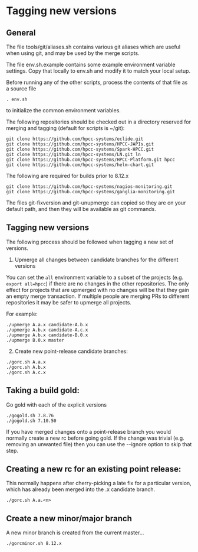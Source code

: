 # Tagging new versions


## General

The file tools/git/aliases.sh contains various git aliases which are useful when using git, and may be used by the merge scripts.

The file env.sh.example contains some example environment variable settings.  Copy that locally to env.sh and modify it to match your local setup.

Before running any of the other scripts, process the contents of that file as a source file

```
. env.sh
```

to initialize the common environment variables.

The following repositories should be checked out in a directory reserved for merging and tagging (default for scripts is ~/git):

```
git clone https://github.com/hpcc-systems/eclide.git
git clone https://github.com/hpcc-systems/HPCC-JAPIs.git
git clone https://github.com/hpcc-systems/Spark-HPCC.git
git clone https://github.com/hpcc-systems/LN.git ln
git clone https://github.com/hpcc-systems/HPCC-Platform.git hpcc
git clone https://github.com/hpcc-systems/helm-chart.git
```

The following are required for builds prior to 8.12.x
```
git clone https://github.com/hpcc-systems/nagios-monitoring.git
git clone https://github.com/hpcc-systems/ganglia-monitoring.git
```

The files git-fixversion and git-unupmerge can copied so they are on your default path, and then they will be available as git commands.

## Tagging new versions

The following process should be followed when tagging a new set of versions.

1. Upmerge all changes between candidate branches for the different versions

You can set the `all` environment variable to a subset of the projects (e.g. `export all=hpcc`) if there are no changes in the other repositories.  The only effect for projects that are upmerged with no changes will be that they gain an empty merge transaction.  If multiple people are merging PRs to different repositories it may be safer to upmerge all projects.

For example:
```
./upmerge A.a.x candidate-A.b.x
./upmerge A.b.x candidate-A.c.x
./upmerge A.b.x candidate-B.0.x
./upmerge B.0.x master
```

2. Create new point-release candidate branches:

```
./gorc.sh A.a.x
./gorc.sh A.b.x
./gorc.sh A.c.x
```

## Taking a build gold:

Go gold with each of the explicit versions

```
./gogold.sh 7.8.76
./gogold.sh 7.10.50
```

If you have merged changes onto a point-release branch you would normally create a new rc before going gold.  If the change was trivial (e.g. removing an unwanted file) then you can use the --ignore option to skip that step.

## Creating a new rc for an existing point release:

This normally happens after cherry-picking a late fix for a particular version, which has already been merged into the .x candidate branch.

```
./gorc.sh A.a.<n>
```

## Create a new minor/major branch

A new minor branch is created from the current master...

```
./gorcminor.sh 8.12.x
```
